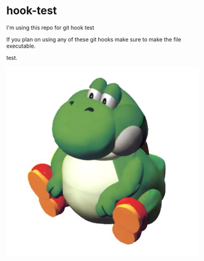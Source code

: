# hook-test
I'm using this repo for git hook test

If you plan on using any of these git hooks make sure to make the file executable.

test.

<img width="600" src="./beegyoshi.png" />